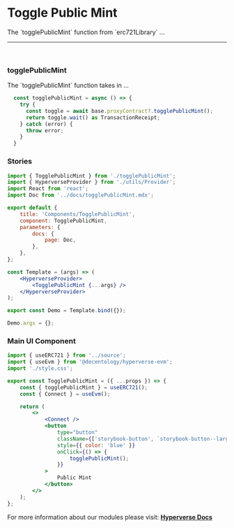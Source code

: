 # Toggle Public Mint
<p> The `togglePublicMint` function from `erc721Library` ... </p>

---

<br>

### togglePublicMint

<p> The `togglePublicMint` function takes in ... </p>

```jsx
  const togglePublicMint = async () => {
    try {
      const toggle = await base.proxyContract?.togglePublicMint();
      return toggle.wait() as TransactionReceipt;
    } catch (error) {
      throw error;
    }
  }
```

### Stories

```jsx
import { TogglePublicMint } from './togglePublicMint';
import { HyperverseProvider } from './utils/Provider';
import React from 'react';
import Doc from '../docs/togglePublicMint.mdx';

export default {
	title: 'Components/TogglePublicMint',
	component: TogglePublicMint,
	parameters: {
		docs: {
			page: Doc,
		},
	},
};

const Template = (args) => (
	<HyperverseProvider>
		<TogglePublicMint {...args} />
	</HyperverseProvider>
);

export const Demo = Template.bind({});

Demo.args = {};
```

### Main UI Component

```jsx
import { useERC721 } from '../source';
import { useEvm } from '@decentology/hyperverse-evm';
import './style.css';

export const TogglePublicMint = ({ ...props }) => {
	const { togglePublicMint } = useERC721();
	const { Connect } = useEvm();

	return (
		<>
			<Connect />
			<button
				type="button"
				className={['storybook-button', `storybook-button--large`].join(' ')}
				style={{ color: 'blue' }}
				onClick={() => {
					togglePublicMint();
				}}
			>
				Public Mint
			</button>
		</>
	);
};
```

For more information about our modules please visit: [**Hyperverse Docs**](docs.hyperverse.dev)
